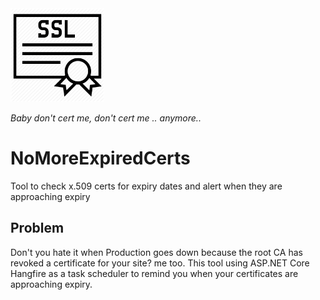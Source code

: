 <img src="cert.png" height="150px" />

<em>Baby don't cert me, don't cert me .. anymore..</em>

# NoMoreExpiredCerts
Tool to check x.509 certs for expiry dates and alert when they are approaching expiry


## Problem

Don't you hate it when Production goes down because the root CA has revoked a certificate for your site? me too. This tool using ASP.NET Core Hangfire as a task scheduler to remind you when your certificates are approaching expiry.
